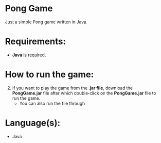# Pong Game

Just a simple Pong game written in Java.

# Requirements:
- **Java** is required.

# How to run the game:
2. If you want to play the game from the **.jar file**, download the **PongGame.jar** file after which double-click on the **PongGame.jar** file to run the game.
   - You can also run the file through 


# Language(s):
- Java
